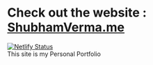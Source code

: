# Check out the website : [ShubhamVerma.me](https://shubhamverma.me)

[![Netlify Status](https://api.netlify.com/api/v1/badges/89ffd072-3e61-40db-aeff-2ef0e315188c/deploy-status)](https://app.netlify.com/sites/shubhamverma/deploys)  
This site is my Personal Portfolio
